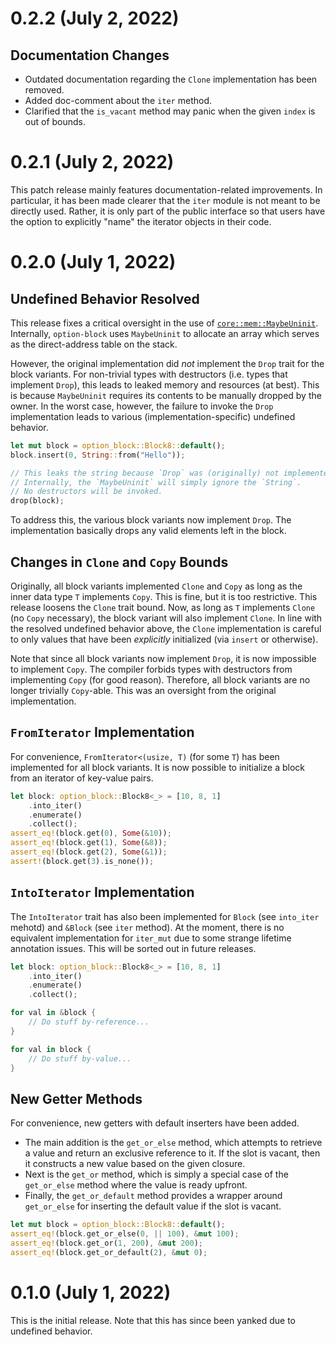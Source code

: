 # 0.2.2 (July 2, 2022)
## Documentation Changes
* Outdated documentation regarding the `Clone` implementation has been removed.
* Added doc-comment about the `iter` method.
* Clarified that the `is_vacant` method may panic when the given `index` is out of bounds.

# 0.2.1 (July 2, 2022)
This patch release mainly features documentation-related improvements. In particular, it has been made clearer that the `iter` module is not meant to be directly used. Rather, it is only part of the public interface so that users have the option to explicitly "name" the iterator objects in their code.

# 0.2.0 (July 1, 2022)
## Undefined Behavior Resolved
This release fixes a critical oversight in the use of [`core::mem::MaybeUninit`](https://doc.rust-lang.org/nightly/core/mem/union.MaybeUninit.html). Internally, `option-block` uses `MaybeUninit` to allocate an array which serves as the direct-address table on the stack.

However, the original implementation did _not_ implement the `Drop` trait for the block variants. For non-trivial types with destructors (i.e. types that implement `Drop`), this leads to leaked memory and resources (at best). This is because `MaybeUninit` requires its contents to be manually dropped by the owner. In the worst case, however, the failure to invoke the `Drop` implementation leads to various (implementation-specific) undefined behavior.

```rust
let mut block = option_block::Block8::default();
block.insert(0, String::from("Hello"));

// This leaks the string because `Drop` was (originally) not implemented!
// Internally, the `MaybeUninit` will simply ignore the `String`.
// No destructors will be invoked.
drop(block);
```

To address this, the various block variants now implement `Drop`. The implementation basically drops any valid elements left in the block.

## Changes in `Clone` and `Copy` Bounds
Originally, all block variants implemented `Clone` and `Copy` as long as the inner data type `T` implements `Copy`. This is fine, but it is too restrictive. This release loosens the `Clone` trait bound. Now, as long as `T` implements `Clone` (no `Copy` necessary), the block variant will also implement `Clone`. In line with the resolved undefined behavior above, the `Clone` implementation is careful to only values that have been _explicitly_ initialized (via `insert` or otherwise).

Note that since all block variants now implement `Drop`, it is now impossible to implement `Copy`. The compiler forbids types with destructors from implementing `Copy` (for good reason). Therefore, all block variants are no longer trivially `Copy`-able. This was an oversight from the original implementation.

## `FromIterator` Implementation
For convenience, `FromIterator<(usize, T)` (for some `T`) has been implemented for all block variants. It is now possible to initialize a block from an iterator of key-value pairs.

```rust
let block: option_block::Block8<_> = [10, 8, 1]
    .into_iter()
    .enumerate()
    .collect();
assert_eq!(block.get(0), Some(&10));
assert_eq!(block.get(1), Some(&8));
assert_eq!(block.get(2), Some(&1));
assert!(block.get(3).is_none());
```

## `IntoIterator` Implementation
The `IntoIterator` trait has also been implemented for `Block` (see `into_iter` mehotd) and `&Block` (see `iter` method). At the moment, there is no equivalent implementation for `iter_mut` due to some strange lifetime annotation issues. This will be sorted out in future releases.

```rust
let block: option_block::Block8<_> = [10, 8, 1]
    .into_iter()
    .enumerate()
    .collect();

for val in &block {
    // Do stuff by-reference...
}

for val in block {
    // Do stuff by-value...
}
```

## New Getter Methods
For convenience, new getters with default inserters have been added.

* The main addition is the `get_or_else` method, which attempts to retrieve a value and return an exclusive reference to it. If the slot is vacant, then it constructs a new value based on the given closure.
* Next is the `get_or` method, which is simply a special case of the `get_or_else` method where the value is ready upfront.
* Finally, the `get_or_default` method provides a wrapper around `get_or_else` for inserting the default value if the slot is vacant.

```rust
let mut block = option_block::Block8::default();
assert_eq!(block.get_or_else(0, || 100), &mut 100);
assert_eq!(block.get_or(1, 200), &mut 200);
assert_eq!(block.get_or_default(2), &mut 0);
```

# 0.1.0 (July 1, 2022)
This is the initial release. Note that this has since been yanked due to undefined behavior.
